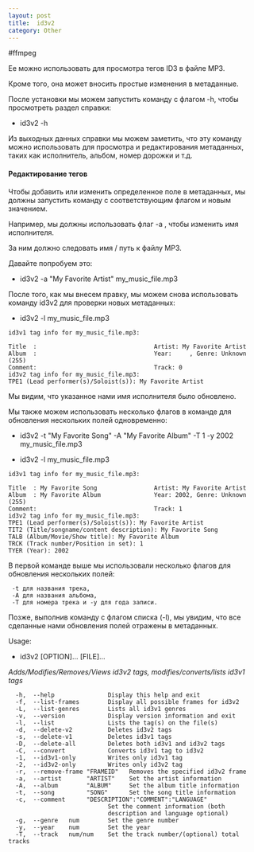 ```yaml
---
layout: post
title:  id3v2
category: Other
---
```


#ffmpeg 

Ее можно использовать для просмотра тегов ID3 в файле MP3. 

Кроме того, она может вносить простые изменения в метаданные.

После установки мы можем запустить команду с флагом -h, чтобы просмотреть раздел справки:

- id3v2 -h

Из выходных данных справки мы можем заметить, что эту команду можно использовать для просмотра и редактирования метаданных, таких как исполнитель, альбом, номер дорожки и т.д.

#### Редактирование тегов

Чтобы добавить или изменить определенное поле в метаданных, мы должны запустить команду с соответствующим флагом и новым значением. 

Например, мы должны использовать флаг -a , чтобы изменить имя исполнителя. 

За ним должно следовать имя / путь к файлу MP3. 

Давайте попробуем это:

- id3v2 -a "My Favorite Artist" my_music_file.mp3

После того, как мы внесем правку, мы можем снова использовать команду id3v2 для проверки новых метаданных:

- id3v2 -l my_music_file.mp3
```
id3v1 tag info for my_music_file.mp3:

Title  :                                 Artist: My Favorite Artist
Album  :                                 Year:     , Genre: Unknown (255)
Comment:                                 Track: 0
id3v2 tag info for my_music_file.mp3:
TPE1 (Lead performer(s)/Soloist(s)): My Favorite Artist
```
Мы видим, что указанное нами имя исполнителя было обновлено. 

Мы также можем использовать несколько флагов в команде для обновления нескольких полей одновременно:

- id3v2 -t "My Favorite Song" -A "My Favorite Album" -T 1 -y 2002 my_music_file.mp3

- id3v2 -l my_music_file.mp3
```
id3v1 tag info for my_music_file.mp3:

Title  : My Favorite Song                Artist: My Favorite Artist
Album  : My Favorite Album               Year: 2002, Genre: Unknown (255)
Comment:                                 Track: 1
id3v2 tag info for my_music_file.mp3:
TPE1 (Lead performer(s)/Soloist(s)): My Favorite Artist
TIT2 (Title/songname/content description): My Favorite Song
TALB (Album/Movie/Show title): My Favorite Album
TRCK (Track number/Position in set): 1
TYER (Year): 2002
```
В первой команде выше мы использовали несколько флагов для обновления нескольких полей:
```
 -t для названия трека, 
 -A для названия альбома, 
 -T для номера трека и -y для года записи. 
 ```
 Позже, выполнив команду с флагом списка (-l), мы увидим, что все сделанные нами обновления полей отражены в метаданных.

Usage:

- id3v2 [OPTION]... [FILE]...

*Adds/Modifies/Removes/Views id3v2 tags, modifies/converts/lists id3v1 tags*
```
  -h,  --help               Display this help and exit
  -f,  --list-frames        Display all possible frames for id3v2
  -L,  --list-genres        Lists all id3v1 genres
  -v,  --version            Display version information and exit
  -l,  --list               Lists the tag(s) on the file(s)
  -d,  --delete-v2          Deletes id3v2 tags
  -s,  --delete-v1          Deletes id3v1 tags
  -D,  --delete-all         Deletes both id3v1 and id3v2 tags
  -C,  --convert            Converts id3v1 tag to id3v2
  -1,  --id3v1-only         Writes only id3v1 tag
  -2,  --id3v2-only         Writes only id3v2 tag
  -r,  --remove-frame "FRAMEID"   Removes the specified id3v2 frame
  -a,  --artist       "ARTIST"    Set the artist information
  -A,  --album        "ALBUM"     Set the album title information
  -t,  --song         "SONG"      Set the song title information
  -c,  --comment      "DESCRIPTION":"COMMENT":"LANGUAGE"
                            Set the comment information (both
                            description and language optional)
  -g,  --genre   num        Set the genre number
  -y,  --year    num        Set the year
  -T,  --track   num/num    Set the track number/(optional) total tracks
```
